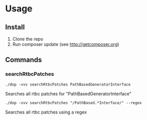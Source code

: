 # Usage

## Install
1. Clone the repo
2. Run composer update (see <http://getcomposer.org>)

## Commands

### searchRtbcPatches

```
./dop -vvv searchRtbcPatches PathBasedGeneratorInterface
```
Searches all rtbc patches for "PathBasedGeneratorInterface"


```
./dop -vvv searchRtbcPatches "/PathBased.*Interface/" --regex
```
Searches all rtbc patches using a regex
